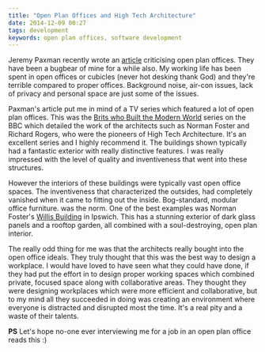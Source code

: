 ```yaml
---
title: "Open Plan Offices and High Tech Architecture"
date: 2014-12-09 00:27
tags: development
keywords: open plan offices, software development
---
```

Jeremy Paxman recently wrote an [article](http://www.theguardian.com/commentisfree/2014/sep/12/jeremy-paxman-king-for-a-day-ban-open-plan-offices) criticising open plan offices. They have been a bugbear of mine for a while also. My working life has been spent in open offices or cubicles (never hot desking thank God) and they're terrible compared to proper offices. Background noise, air-con issues, lack of privacy and personal space are just some of the issues.

Paxman's article put me in mind of a TV series which featured a lot of open plan offices. This was the [Brits who Built the Modern World][] series on the BBC which detailed the work of the architects such as Norman Foster and Richard Rogers, who were the pioneers of High Tech Architecture. It's an excellent series and I highly recommend it. The buildings shown typically had a fantastic exterior with really distinctive features. I was really impressed with the level of quality and inventiveness that went into these structures. 

However the interiors of these buildings were typically vast open office spaces. The inventiveness that characterized the outsides, had completely vanished when it came to fitting out the inside. Bog-standard, modular office furniture. was the norm. One of the best examples was Norman Foster's [Willis Building][] in Ipswich. This has a stunning exterior of dark glass panels and a rooftop garden, all combined with a soul-destroying, open plan interior.

The really odd thing for me was that the architects really bought into the open office ideals. They truly thought that this was the best way to design a workplace. I would have loved to have seen what they could have done, if they had put the effort in to design proper working spaces which combined private, focused space along with collaborative areas. They thought they were designing workplaces which were more efficient and collaborative, but to my mind all they succeeded in doing was creating an environment where everyone is distracted and disrupted most the time. It's a real pity and a waste of their talents.

**PS** Let's hope no-one ever interviewing me for a job in an open plan office reads this :)

[Willis Building]: http://en.wikipedia.org/wiki/Willis_Building_(Ipswich)
[Brits who Built the Modern World]: http://www.bbc.co.uk/programmes/b03vgz7r